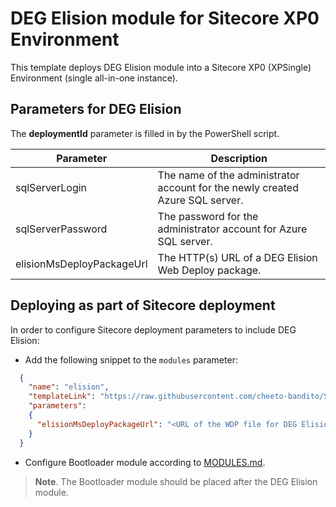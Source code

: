 # DEG Elision module for Sitecore XP0 Environment

This template deploys DEG Elision module into a Sitecore XP0 (XPSingle) Environment (single all-in-one instance).

## Parameters for DEG Elision

The **deploymentId**  parameter is filled in by the PowerShell script.

| Parameter                                 | Description
--------------------------------------------|------------------------------------------------
| sqlServerLogin                            | The name of the administrator account for the newly created Azure SQL server.
| sqlServerPassword                         | The password for the administrator account for Azure SQL server.
| elisionMsDeployPackageUrl                     | The HTTP(s) URL of a DEG Elision Web Deploy package.

## Deploying as part of Sitecore deployment

In order to configure Sitecore deployment parameters to include DEG Elision:

* Add the following snippet to the `modules` parameter:
```JSON
  {
    "name": "elision",
    "templateLink": "https://raw.githubusercontent.com/cheeto-bandito/Sitecore-Azure-Quickstart-Templates/master/Elision%209.3.0/XPSingle/azuredeploy.json",
    "parameters":
    {
      "elisionMsDeployPackageUrl": "<URL of the WDP file for DEG Elision *.scwdp>"
    }
  }
```

* Configure Bootloader module according to [MODULES.md](../../MODULES.md). 
> **Note**. The Bootloader module should be placed after the DEG Elision module.